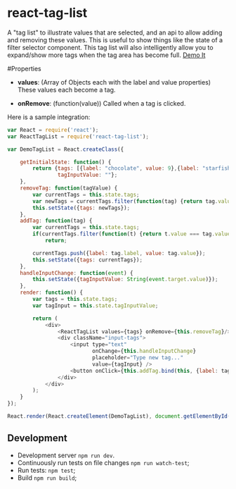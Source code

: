 # react-tag-list

A "tag list" to illustrate values that are selected, and an api to allow adding and removing these values. This is useful to show things like the state of a filter selector component. This tag list will also intelligently allow you to expand/show more tags when the tag area has become full.  [Demo It](http://BI.github.io/react-tag-list/)

#Properties

* **values**: (Array of Objects each with the label and value properties) These values each become a tag.

* **onRemove**: (function(value)) Called when a tag is clicked.

Here is a sample integration:

```js
var React = require('react');
var ReactTagList = require('react-tag-list');

var DemoTagList = React.createClass({

	getInitialState: function() {
		return {tags: [{label: "chocolate", value: 9},{label: "starfish", value: 8},{label: "strawberry", value: 10}],
				tagInputValue: ""};
	},
	removeTag: function(tagValue) {
		var currentTags = this.state.tags;
		var newTags = currentTags.filter(function(tag) {return tag.value !== tagValue;});
		this.setState({tags: newTags});
	},
	addTag: function(tag) {
		var currentTags = this.state.tags;
		if(currentTags.filter(function(t) {return t.value === tag.value;}).length > 0)
			return;

		currentTags.push({label: tag.label, value: tag.value});
		this.setState({tags: currentTags});
	},
	handleInputChange: function(event) {
		this.setState({tagInputValue: String(event.target.value)});
	},
	render: function() {
		var tags = this.state.tags;
		var tagInput = this.state.tagInputValue;

		return (
			<div>
				<ReactTagList values={tags} onRemove={this.removeTag}/>
				<div className="input-tags">
					<input type="text"
						   onChange={this.handleInputChange}
					       placeholder="Type new tag..."
					   	   value={tagInput} />
					<button onClick={this.addTag.bind(this, {label: tagInput, value: String(tagInput).length})}>Add Tag</button>
				</div>
			</div>
		);
	}
});

React.render(React.createElement(DemoTagList), document.getElementById('main'));
```

## Development

* Development server `npm run dev`.
* Continuously run tests on file changes `npm run watch-test`;
* Run tests: `npm test`;
* Build `npm run build`;

